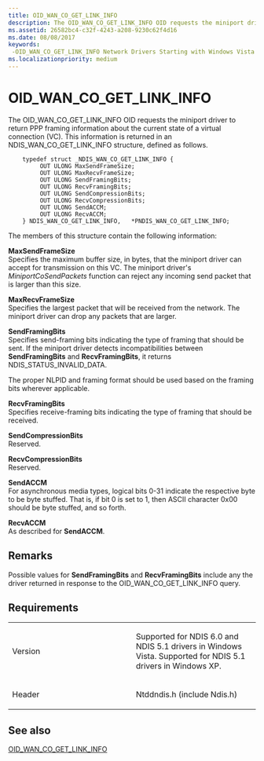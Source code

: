 ```yaml
---
title: OID_WAN_CO_GET_LINK_INFO
description: The OID_WAN_CO_GET_LINK_INFO OID requests the miniport driver to return PPP framing information about the current state of a virtual connection (VC). This information is returned in an NDIS_WAN_CO_GET_LINK_INFO structure, defined as follows.
ms.assetid: 26582bc4-c32f-4243-a208-9230c62f4d16
ms.date: 08/08/2017
keywords: 
 -OID_WAN_CO_GET_LINK_INFO Network Drivers Starting with Windows Vista
ms.localizationpriority: medium
---
```


# OID\_WAN\_CO\_GET\_LINK\_INFO


The OID\_WAN\_CO\_GET\_LINK\_INFO OID requests the miniport driver to return PPP framing information about the current state of a virtual connection (VC). This information is returned in an NDIS\_WAN\_CO\_GET\_LINK\_INFO structure, defined as follows.

```ManagedCPlusPlus
    typedef struct _NDIS_WAN_CO_GET_LINK_INFO {
         OUT ULONG MaxSendFrameSize;
         OUT ULONG MaxRecvFrameSize;
         OUT ULONG SendFramingBits;
         OUT ULONG RecvFramingBits;
         OUT ULONG SendCompressionBits;
         OUT ULONG RecvCompressionBits;
         OUT ULONG SendACCM;
         OUT ULONG RecvACCM;
    } NDIS_WAN_CO_GET_LINK_INFO,   *PNDIS_WAN_CO_GET_LINK_INFO;
```




The members of this structure contain the following information:

<a href="" id="maxsendframesize"></a>**MaxSendFrameSize**  
Specifies the maximum buffer size, in bytes, that the miniport driver can accept for transmission on this VC. The miniport driver's *MiniportCoSendPackets* function can reject any incoming send packet that is larger than this size.

<a href="" id="maxrecvframesize"></a>**MaxRecvFrameSize**  
Specifies the largest packet that will be received from the network. The miniport driver can drop any packets that are larger.

<a href="" id="sendframingbits"></a>**SendFramingBits**  
Specifies send-framing bits indicating the type of framing that should be sent. If the miniport driver detects incompatibilities between **SendFramingBits** and **RecvFramingBits**, it returns NDIS\_STATUS\_INVALID\_DATA.

The proper NLPID and framing format should be used based on the framing bits wherever applicable.

<a href="" id="recvframingbits"></a>**RecvFramingBits**  
Specifies receive-framing bits indicating the type of framing that should be received.

<a href="" id="sendcompressionbits"></a>**SendCompressionBits**  
Reserved.

<a href="" id="recvcompressionbits"></a>**RecvCompressionBits**  
Reserved.

<a href="" id="sendaccm"></a>**SendACCM**  
For asynchronous media types, logical bits 0-31 indicate the respective byte to be byte stuffed. That is, if bit 0 is set to 1, then ASCII character 0x00 should be byte stuffed, and so forth.

<a href="" id="recvaccm"></a>**RecvACCM**  
As described for **SendACCM**.

Remarks
-------

Possible values for **SendFramingBits** and **RecvFramingBits** include any the driver returned in response to the OID\_WAN\_CO\_GET\_LINK\_INFO query.

Requirements
------------

<table>
<colgroup>
<col width="50%" />
<col width="50%" />
</colgroup>
<tbody>
<tr class="odd">
<td><p>Version</p></td>
<td><p>Supported for NDIS 6.0 and NDIS 5.1 drivers in Windows Vista. Supported for NDIS 5.1 drivers in Windows XP.</p></td>
</tr>
<tr class="even">
<td><p>Header</p></td>
<td>Ntddndis.h (include Ndis.h)</td>
</tr>
</tbody>
</table>

## See also


[OID\_WAN\_CO\_GET\_LINK\_INFO](oid-wan-co-get-link-info.md)








